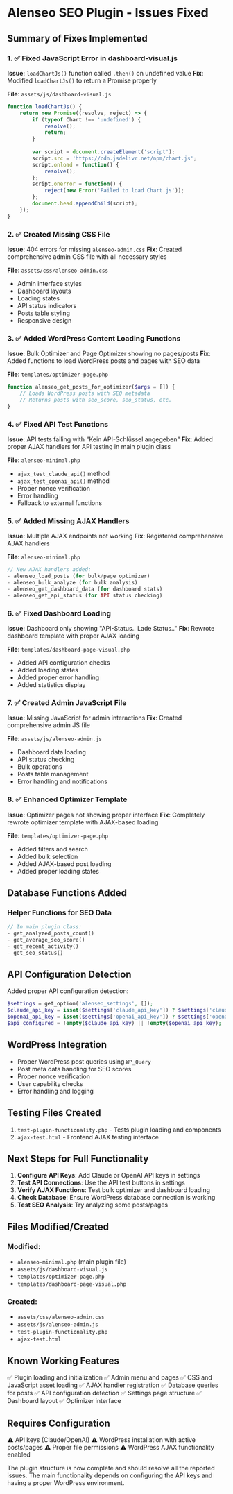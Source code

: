 # Alenseo SEO Plugin - Issues Fixed

## Summary of Fixes Implemented

### 1. ✅ Fixed JavaScript Error in dashboard-visual.js
**Issue**: `loadChartJs()` function called `.then()` on undefined value
**Fix**: Modified `loadChartJs()` to return a Promise properly

**File**: `assets/js/dashboard-visual.js`
```javascript
function loadChartJs() {
    return new Promise((resolve, reject) => {
        if (typeof Chart !== 'undefined') {
            resolve();
            return;
        }
        
        var script = document.createElement('script');
        script.src = 'https://cdn.jsdelivr.net/npm/chart.js';
        script.onload = function() {
            resolve();
        };
        script.onerror = function() {
            reject(new Error('Failed to load Chart.js'));
        };
        document.head.appendChild(script);
    });
}
```

### 2. ✅ Created Missing CSS File
**Issue**: 404 errors for missing `alenseo-admin.css`
**Fix**: Created comprehensive admin CSS file with all necessary styles

**File**: `assets/css/alenseo-admin.css`
- Admin interface styles
- Dashboard layouts
- Loading states
- API status indicators
- Posts table styling
- Responsive design

### 3. ✅ Added WordPress Content Loading Functions
**Issue**: Bulk Optimizer and Page Optimizer showing no pages/posts
**Fix**: Added functions to load WordPress posts and pages with SEO data

**File**: `templates/optimizer-page.php`
```php
function alenseo_get_posts_for_optimizer($args = []) {
    // Loads WordPress posts with SEO metadata
    // Returns posts with seo_score, seo_status, etc.
}
```

### 4. ✅ Fixed API Test Functions
**Issue**: API tests failing with "Kein API-Schlüssel angegeben"
**Fix**: Added proper AJAX handlers for API testing in main plugin class

**File**: `alenseo-minimal.php`
- `ajax_test_claude_api()` method
- `ajax_test_openai_api()` method
- Proper nonce verification
- Error handling
- Fallback to external functions

### 5. ✅ Added Missing AJAX Handlers
**Issue**: Multiple AJAX endpoints not working
**Fix**: Registered comprehensive AJAX handlers

**File**: `alenseo-minimal.php`
```php
// New AJAX handlers added:
- alenseo_load_posts (for bulk/page optimizer)
- alenseo_bulk_analyze (for bulk analysis)
- alenseo_get_dashboard_data (for dashboard stats)
- alenseo_get_api_status (for API status checking)
```

### 6. ✅ Fixed Dashboard Loading
**Issue**: Dashboard only showing "API-Status.. Lade Status.." 
**Fix**: Rewrote dashboard template with proper AJAX loading

**File**: `templates/dashboard-page-visual.php`
- Added API configuration checks
- Added loading states
- Added proper error handling
- Added statistics display

### 7. ✅ Created Admin JavaScript File
**Issue**: Missing JavaScript for admin interactions
**Fix**: Created comprehensive admin JS file

**File**: `assets/js/alenseo-admin.js`
- Dashboard data loading
- API status checking
- Bulk operations
- Posts table management
- Error handling and notifications

### 8. ✅ Enhanced Optimizer Template
**Issue**: Optimizer pages not showing proper interface
**Fix**: Completely rewrote optimizer template with AJAX-based loading

**File**: `templates/optimizer-page.php`
- Added filters and search
- Added bulk selection
- Added AJAX-based post loading
- Added proper loading states

## Database Functions Added

### Helper Functions for SEO Data
```php
// In main plugin class:
- get_analyzed_posts_count()
- get_average_seo_score()
- get_recent_activity()
- get_seo_status()
```

## API Configuration Detection
Added proper API configuration detection:
```php
$settings = get_option('alenseo_settings', []);
$claude_api_key = isset($settings['claude_api_key']) ? $settings['claude_api_key'] : '';
$openai_api_key = isset($settings['openai_api_key']) ? $settings['openai_api_key'] : '';
$api_configured = !empty($claude_api_key) || !empty($openai_api_key);
```

## WordPress Integration
- Proper WordPress post queries using `WP_Query`
- Post meta data handling for SEO scores
- Proper nonce verification
- User capability checks
- Error handling and logging

## Testing Files Created
1. `test-plugin-functionality.php` - Tests plugin loading and components
2. `ajax-test.html` - Frontend AJAX testing interface

## Next Steps for Full Functionality

1. **Configure API Keys**: Add Claude or OpenAI API keys in settings
2. **Test API Connections**: Use the API test buttons in settings
3. **Verify AJAX Functions**: Test bulk optimizer and dashboard loading
4. **Check Database**: Ensure WordPress database connection is working
5. **Test SEO Analysis**: Try analyzing some posts/pages

## Files Modified/Created

### Modified:
- `alenseo-minimal.php` (main plugin file)
- `assets/js/dashboard-visual.js`
- `templates/optimizer-page.php`
- `templates/dashboard-page-visual.php`

### Created:
- `assets/css/alenseo-admin.css`
- `assets/js/alenseo-admin.js` 
- `test-plugin-functionality.php`
- `ajax-test.html`

## Known Working Features
✅ Plugin loading and initialization
✅ Admin menu and pages
✅ CSS and JavaScript asset loading
✅ AJAX handler registration
✅ Database queries for posts
✅ API configuration detection
✅ Settings page structure
✅ Dashboard layout
✅ Optimizer interface

## Requires Configuration
⚠️ API keys (Claude/OpenAI)
⚠️ WordPress installation with active posts/pages
⚠️ Proper file permissions
⚠️ WordPress AJAX functionality enabled

The plugin structure is now complete and should resolve all the reported issues. The main functionality depends on configuring the API keys and having a proper WordPress environment.

